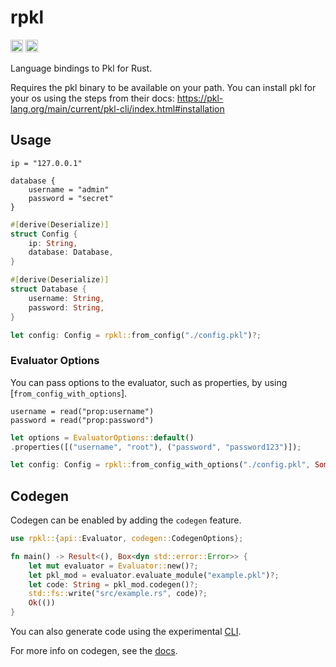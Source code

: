 # rpkl

[<img alt="crates.io" src="https://img.shields.io/crates/v/rpkl?style=for-the-badge&color=fc8d62&logo=rust" height="20" />](https://crates.io/crates/rpkl)
[<img alt="docs.rs" src="https://img.shields.io/badge/docs.rs-rpkl-6b9543?style=for-the-badge&logo=docs.rs&labelColor=555555" height="20">](https://docs.rs/rpkl)

Language bindings to Pkl for Rust.

Requires the pkl binary to be available on your path. You can install pkl for your os using the steps from their docs: <https://pkl-lang.org/main/current/pkl-cli/index.html#installation>

## Usage

```pkl
ip = "127.0.0.1"

database {
    username = "admin"
    password = "secret"
}
```

```rust
#[derive(Deserialize)]
struct Config {
    ip: String,
    database: Database,
}

#[derive(Deserialize)]
struct Database {
    username: String,
    password: String,
}

let config: Config = rpkl::from_config("./config.pkl")?;
```

### Evaluator Options

You can pass options to the evaluator, such as properties, by using [`from_config_with_options`].

```pkl
username = read("prop:username")
password = read("prop:password")
```

```rust
let options = EvaluatorOptions::default()
.properties([("username", "root"), ("password", "password123")]);

let config: Config = rpkl::from_config_with_options("./config.pkl", Some(options))?;
```

## Codegen

Codegen can be enabled by adding the `codegen` feature.

```rust
use rpkl::{api::Evaluator, codegen::CodegenOptions};

fn main() -> Result<(), Box<dyn std::error::Error>> {
    let mut evaluator = Evaluator::new()?;
    let pkl_mod = evaluator.evaluate_module("example.pkl")?;
    let code: String = pkl_mod.codegen()?;
    std::fs::write("src/example.rs", code)?;
    Ok(())
}
```

You can also generate code using the experimental [CLI](crates/cli/README.md).

For more info on codegen, see the [docs](docs/codegen.md).
